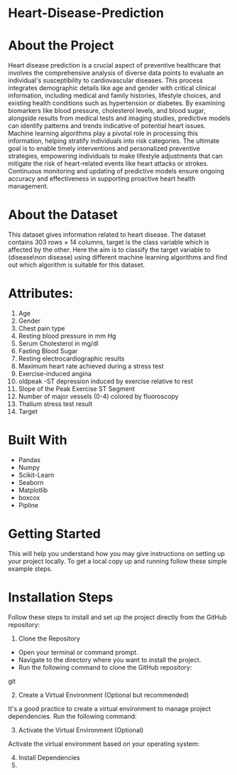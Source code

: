 # Heart-Disease-Prediction

# About the Project
Heart disease prediction is a crucial aspect of preventive healthcare that involves the comprehensive analysis of diverse data points to evaluate an individual's susceptibility to cardiovascular diseases. This process integrates demographic details like age and gender with critical clinical information, including medical and family histories, lifestyle choices, and existing health conditions such as hypertension or diabetes. By examining biomarkers like blood pressure, cholesterol levels, and blood sugar, alongside results from medical tests and imaging studies, predictive models can identify patterns and trends indicative of potential heart issues. Machine learning algorithms play a pivotal role in processing this information, helping stratify individuals into risk categories. The ultimate goal is to enable timely interventions and personalized preventive strategies, empowering individuals to make lifestyle adjustments that can mitigate the risk of heart-related events like heart attacks or strokes. Continuous monitoring and updating of predictive models ensure ongoing accuracy and effectiveness in supporting proactive heart health management.

# About the Dataset
This dataset gives information related to heart disease. The dataset contains 303 rows × 14 columns, target is the class variable which is affected by the other. Here the aim is to classify the target variable to (disease\non disease) using different machine learning algorithms and find out which algorithm is suitable for this dataset.

# Attributes:
1. Age
2. Gender
3. Chest pain type          
4. Resting blood pressure in mm Hg
5. Serum Cholesterol in  mg/dl
6. Fasting Blood Sugar 
7. Resting electrocardiographic results  
8. Maximum heart rate achieved during a stress test
9. Exercise-induced angina
10. oldpeak -ST depression induced by exercise relative to rest   
11. Slope of the Peak Exercise ST Segment
12. Number of major vessels (0-4) colored by fluoroscopy  
13. Thalium stress test result
14. Target

# Built With
* Pandas
* Numpy
* Scikit-Learn
* Seaborn
* Matplotlib
* boxcox
* Pipline


# Getting Started
This will help you understand how you may give instructions on setting up your project locally. To get a local copy up and running follow these simple example steps.
 
# Installation Steps
Follow these steps to install and set up the project directly from the GitHub repository:

1. Clone the Repository

* Open your terminal or command prompt.
* Navigate to the directory where you want to install the project.
* Run the following command to clone the GitHub repository:

git

2. Create a Virtual Environment (Optional but recommended)

It's a good practice to create a virtual environment to manage project dependencies. Run the following command:



3. Activate the Virtual Environment (Optional)

Activate the virtual environment based on your operating system:



4. Install Dependencies
5.   
